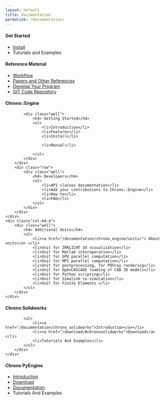 ```yaml
---
layout: default
title: Documentation
permalink: /documentation/
---
```

<div class="row">
<h4>Get Started</h4>
<div class="well">
			<ul>
				<li><a href="/documentation/install">Install</a></li>
				<li>Tutorials and Examples</li>
			</ul>
		</div>
</div>



<div class="row">
	<h4> Reference Material</h4>
	<div class="col-md-4">
		<div class="well">
			<ul>
				<li><a href="/documentation/workflow">Workflow</a></li>
				<li><a href="/documentation/references">Papers and Other References</a></li>
				<li><a href="/documentation/tutorials/develop/">Develop Your Program</a></li>
				<li><a href="/documentation/git_repository/">GIT Code Repository</a></li>
			</ul>
		</div>
	</div>
</div>


<div class="row">
	<h4> Chrono::Engine</h4>
	<div class="col-md-4">
		<div class="row">

			<div class="well">
				<h4> Getting Started</h4>
				<ul>
					<li>Introduction</li>
					<li>Features</li>
					<li>Install</li>

					<li>Manual</li>

				</ul>
			</div>
		</div>
		<div class="row">
			<div class="well">
				<h4> Developers</h4>
				<ul>
					<li>API classes documentation</li>
					<li>Add your contributions to Chrono::Engine</li>
					<li>How to</li>
					<li>FAQ</li>
				</ul>
			</div>
		</div>
	</div>
	<div class="col-md-4">
		<div class="well">
			<h4> Additional Units</h4>
			<ul>
				<li><a href="/documentation/chrono_engine/units/"> About units</a> </li>
				<li>Unit for IRRLICHT 3d visualization</li>
				<li>Unit for Matlab interoperation</li>
				<li>Unit for GPU parallel computation</li>
				<li>Unit for MPI parallel computation</li>
				<li>Unit for postprocessing, for POVray rendering</li>
				<li>Unit for OpenCASCADE loading of CAD 3D models</li>
				<li>Unit for Python scripting</li>
				<li>Unit for Simulink co-simulation</li>
				<li>Unit for Finite Elements </li>
			</ul>
		</div>
	</div>
</div>

<div class="row">
	<h4> Chrono Solidworks</h4>
	<div class="col-md-6">
		<div class="well">

			<ul>
				<li><a href="/documentation/chrono_solidworks">Introduction</a></li>
				<li><a href="/download/#chronosolidworks">Download</a></li>
				<li>Tutorials And Examples</li>
			</ul>
		</div>
	</div>
</div>

<div class="row">
	<h4> Chrono PyEngine</h4>
	<div class="col-md-6">
		<div class="well">
			<ul>
				<li><a href="/documentation/chrono_pyengine">Introduction</a></li>
				<li><a href="/download/#chronopyengine">Download</a></li>
				<li><a href="/documentation/chrono_pyengine/doc">Documentation</a></li>
				<li>Tutorials And Examples</li>
			</ul>
		</div>
	</div>
</div>


